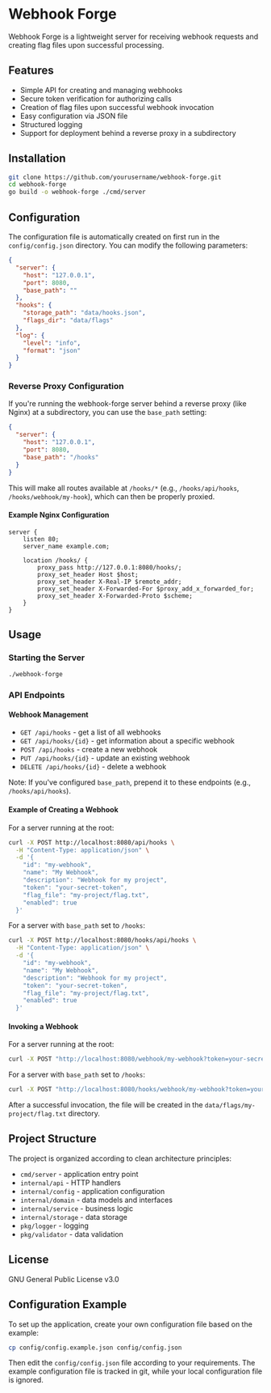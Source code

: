 # Webhook Forge

Webhook Forge is a lightweight server for receiving webhook requests and creating flag files upon successful processing.

## Features

- Simple API for creating and managing webhooks
- Secure token verification for authorizing calls
- Creation of flag files upon successful webhook invocation
- Easy configuration via JSON file
- Structured logging
- Support for deployment behind a reverse proxy in a subdirectory

## Installation

```bash
git clone https://github.com/yourusername/webhook-forge.git
cd webhook-forge
go build -o webhook-forge ./cmd/server
```

## Configuration

The configuration file is automatically created on first run in the `config/config.json` directory. You can modify the following parameters:

```json
{
  "server": {
    "host": "127.0.0.1",
    "port": 8080,
    "base_path": ""
  },
  "hooks": {
    "storage_path": "data/hooks.json",
    "flags_dir": "data/flags"
  },
  "log": {
    "level": "info",
    "format": "json"
  }
}
```

### Reverse Proxy Configuration

If you're running the webhook-forge server behind a reverse proxy (like Nginx) at a subdirectory, you can use the `base_path` setting:

```json
{
  "server": {
    "host": "127.0.0.1",
    "port": 8080,
    "base_path": "/hooks"
  }
}
```

This will make all routes available at `/hooks/*` (e.g., `/hooks/api/hooks`, `/hooks/webhook/my-hook`), which can then be properly proxied.

#### Example Nginx Configuration

```nginx
server {
    listen 80;
    server_name example.com;

    location /hooks/ {
        proxy_pass http://127.0.0.1:8080/hooks/;
        proxy_set_header Host $host;
        proxy_set_header X-Real-IP $remote_addr;
        proxy_set_header X-Forwarded-For $proxy_add_x_forwarded_for;
        proxy_set_header X-Forwarded-Proto $scheme;
    }
}
```

## Usage

### Starting the Server

```bash
./webhook-forge
```

### API Endpoints

#### Webhook Management

- `GET /api/hooks` - get a list of all webhooks
- `GET /api/hooks/{id}` - get information about a specific webhook
- `POST /api/hooks` - create a new webhook
- `PUT /api/hooks/{id}` - update an existing webhook
- `DELETE /api/hooks/{id}` - delete a webhook

Note: If you've configured `base_path`, prepend it to these endpoints (e.g., `/hooks/api/hooks`).

#### Example of Creating a Webhook

For a server running at the root:
```bash
curl -X POST http://localhost:8080/api/hooks \
  -H "Content-Type: application/json" \
  -d '{
    "id": "my-webhook",
    "name": "My Webhook",
    "description": "Webhook for my project",
    "token": "your-secret-token",
    "flag_file": "my-project/flag.txt",
    "enabled": true
  }'
```

For a server with `base_path` set to `/hooks`:
```bash
curl -X POST http://localhost:8080/hooks/api/hooks \
  -H "Content-Type: application/json" \
  -d '{
    "id": "my-webhook",
    "name": "My Webhook",
    "description": "Webhook for my project",
    "token": "your-secret-token",
    "flag_file": "my-project/flag.txt",
    "enabled": true
  }'
```

#### Invoking a Webhook

For a server running at the root:
```bash
curl -X POST "http://localhost:8080/webhook/my-webhook?token=your-secret-token"
```

For a server with `base_path` set to `/hooks`:
```bash
curl -X POST "http://localhost:8080/hooks/webhook/my-webhook?token=your-secret-token"
```

After a successful invocation, the file will be created in the `data/flags/my-project/flag.txt` directory.

## Project Structure

The project is organized according to clean architecture principles:

- `cmd/server` - application entry point
- `internal/api` - HTTP handlers
- `internal/config` - application configuration
- `internal/domain` - data models and interfaces
- `internal/service` - business logic
- `internal/storage` - data storage
- `pkg/logger` - logging
- `pkg/validator` - data validation

## License

GNU General Public License v3.0

## Configuration Example

To set up the application, create your own configuration file based on the example:

```bash
cp config/config.example.json config/config.json
```

Then edit the `config/config.json` file according to your requirements. The example configuration file is tracked in git, while your local configuration file is ignored.
